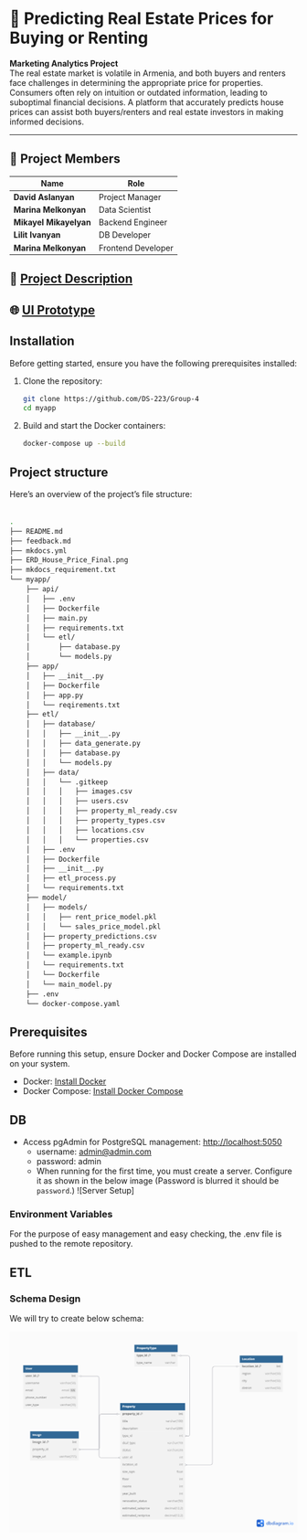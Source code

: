 # 🏡 Predicting Real Estate Prices for Buying or Renting

**Marketing Analytics Project**  
The real estate market is volatile in Armenia, and both buyers and renters face challenges in determining the appropriate price for properties. Consumers often rely on intuition or outdated information, leading to suboptimal financial decisions. A platform that accurately predicts house prices can assist both buyers/renters and real estate investors in making informed decisions.

---

## 👥 Project Members

| Name                | Role                 |
|---------------------|----------------------|
| **David Aslanyan**  | Project Manager      |
| **Marina Melkonyan**| Data Scientist       |
| **Mikayel Mikayelyan** | Backend Engineer  |
| **Lilit Ivanyan**   | DB Developer         |
| **Marina Melkonyan**| Frontend Developer   |


## 📄 [Project Description](https://docs.google.com/document/d/11OJNRnnq2lZdgOXWndGn-yDkSRa1fx1uDCb__ijpR5E/edit?tab=t.0)
## 🌐 [UI Prototype](https://www.figma.com/design/uahdQREnaz8OS5VTAKfniV/House-price-Prediction?node-id=0-1&p=f&t=aJBnhiUe9R1Lv2zr-0)


## Installation


Before getting started, ensure you have the following prerequisites installed:

1. Clone the repository:
   ```bash
   git clone https://github.com/DS-223/Group-4
   cd myapp
   ```

2. Build and start the Docker containers:
   ```bash
   docker-compose up --build
   ```


## Project structure



Here’s an overview of the project’s file structure:
```bash

.
├── README.md
├── feedback.md
├── mkdocs.yml
├── ERD_House_Price_Final.png
├── mkdocs_requirement.txt
└── myapp/
    ├── api/
    │   ├── .env
    │   ├── Dockerfile
    │   ├── main.py
    │   ├── requirements.txt
    │   └── etl/
    │       ├── database.py
    │       └── models.py
    ├── app/
    │   ├── __init__.py
    │   ├── Dockerfile
    │   ├── app.py
    │   └── reqirements.txt
    ├── etl/
    │   ├── database/
    │   │   ├── __init__.py
    │   │   ├── data_generate.py
    │   │   ├── database.py
    │   │   └── models.py
    │   ├── data/
    │   │   └── .gitkeep
    │   │   │   ├── images.csv
    │   │   │   ├── users.csv
    │   │   │   ├── property_ml_ready.csv
    │   │   │   ├── property_types.csv
    │   │   │   ├── locations.csv
    │   │   │   └── properties.csv
    │   ├── .env
    │   ├── Dockerfile
    │   ├── __init__.py
    │   ├── etl_process.py
    │   └── requirements.txt
    ├── model/
    │   ├── models/
    │   │   ├── rent_price_model.pkl
    │   │   └── sales_price_model.pkl
    │   ├── property_predictions.csv
    │   ├── property_ml_ready.csv
    │   └── example.ipynb
    │   └── requirements.txt
    │   └── Dockerfile
    │   └── main_model.py 
    ├── .env
    └── docker-compose.yaml

```

## Prerequisites

Before running this setup, ensure Docker and Docker Compose are installed on your system.


- Docker: [Install Docker](https://docs.docker.com/get-docker/)
- Docker Compose: [Install Docker Compose](https://docs.docker.com/compose/install/)


## DB

- Access pgAdmin for PostgreSQL management: [http://localhost:5050](http://localhost:5050)
    - username: admin@admin.com 
    - password: admin
    - When running for the first time, you must create a server. Configure it as shown in the below image (Password is blurred it should be `password`.)
    ![Server Setup]

### Environment Variables

For the purpose of easy management and easy checking, the .env file is pushed to the remote repository.

## ETL 

### Schema Design

We will try to create below schema:

![Star Schema](./ERD_House_Price_Final.png)


